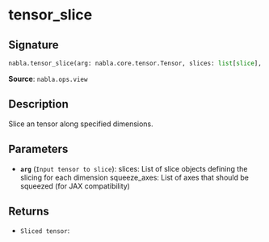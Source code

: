 # tensor_slice

## Signature

```python
nabla.tensor_slice(arg: nabla.core.tensor.Tensor, slices: list[slice], squeeze_axes: list[int] | None = None) -> nabla.core.tensor.Tensor
```

**Source**: `nabla.ops.view`

## Description

Slice an tensor along specified dimensions.

## Parameters

- **`arg`** (`Input tensor to slice`): slices: List of slice objects defining the slicing for each dimension squeeze_axes: List of axes that should be squeezed (for JAX compatibility)

## Returns

- `Sliced tensor`: 
